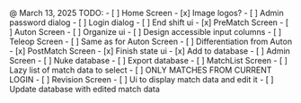 
@ March 13, 2025
TODO:
    - [ ] Home Screen
        - [x] Image logos?
        - [ ] Admin password dialog
        - [ ] Login dialog
        - [ ] End shift ui
    - [x] PreMatch Screen
    - [ ] Auton Screen
        - [ ] Organize ui
        - [ ] Design accessible input columns
    - [ ] Teleop Screen
        - [ ] Same as for Auton Screen
        - [ ] Differentiation from Auton
    - [x] PostMatch Screen
        - [x] Finish state ui
        - [x] Add to database
    - [ ] Admin Screen
        - [ ] Nuke database
        - [ ] Export database
    - [ ] MatchList Screen
        - [ ] Lazy list of match data to select
        - [ ] ONLY MATCHES FROM CURRENT LOGIN
    - [ ] Revision Screen
        - [ ] Ui to display match data and edit it
        - [ ] Update database with edited match data